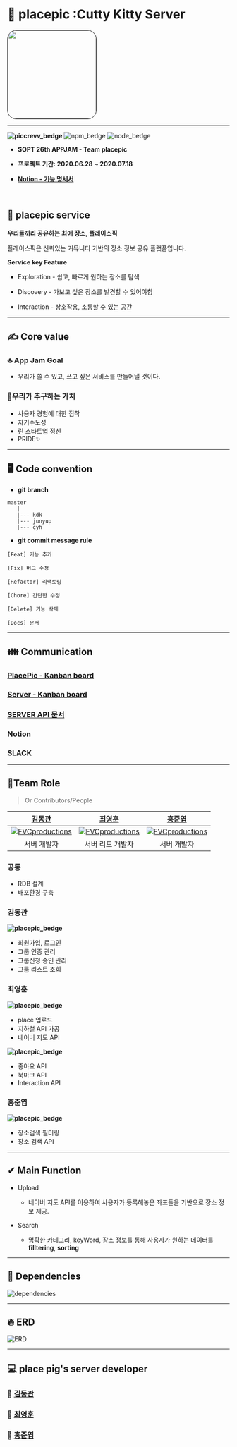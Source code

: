 
# 🐷 placepic :Cutty Kitty Server
<img style="border: 1px solid black !important; border-radius:20px;" src="https://avatars2.githubusercontent.com/u/67547341?s=200&v=4" width="200px" />

---

**![piccrevv_bedge](https://img.shields.io/badge/placepic-piccrevv-ff7adc)**
![npm_bedge](https://img.shields.io/badge/npm-6.13.7-blue)
![node_bedge](https://img.shields.io/badge/node-13.11.0-brightgreen)



* <b> SOPT 26th APPJAM - Team **placepic** </b>
    
* <b> 프로젝트 기간: 2020.06.28 ~ 2020.07.18 </b>

* <b> [Notion - 기능 명세서](https://www.notion.so/Server-Part-d88e5572975b4d4d89128f1bfc10b780) </b>

<br>


## 📍 placepic service

 <b>우리들끼리 공유하는 최애 장소, 플레이스픽 </b>

 플레이스픽은 신뢰있는 커뮤니티 기반의 장소 정보 공유 플랫폼입니다. 

 **Service key Feature**
  * Exploration - 쉽고, 빠르게 원하는 장소를 탐색

  * Discovery - 가보고 싶은 장소를 발견할 수 있어야함

  * Interaction - 상호작용, 소통할 수 있는 공간

---

## ✍ Core value

### 🔝 App Jam Goal
* 우리가 쓸 수 있고, 쓰고 싶은 서비스를 만들어낼 것이다.

### 👥우리가 추구하는 가치
* 사용자 경험에 대한 집착 
* 자기주도성
* 린 스타트업 정신
* PRIDE✨

---

## 🖥 Code convention
 
- **git branch**

```
master
   |
   |--- kdk
   |--- junyup
   |--- cyh
```

- **git commit message rule** 
```
[Feat] 기능 추가

[Fix] 버그 수정

[Refactor] 리팩토링

[Chore] 간단한 수정

[Delete] 기능 삭제

[Docs] 문서
```

---

## 👪 Communication

### [PlacePic - Kanban board](https://github.com/orgs/placepic/projects/1)

### [Server - Kanban board](https://github.com/placepic/placepic_server/projects/1)

### [SERVER API 문서](https://github.com/placepic/placepic_server/wiki)

### Notion

### SLACK


---
## 🤝Team Role
  
> Or Contributors/People

| <a href="https://github.com/dk-master" target="_blank">**김동관**</a> | <a href="https://github.com/dudgns3tp" target="_blank">**최영훈**</a> | <a href="https://github.com/junyup0319" target="_blank">**홍준엽**</a> |
| :---: |:---:| :---:|
| [![FVCproductions](https://avatars3.githubusercontent.com/u/61861809?s=460&u=f834deb744174671e44ea2b579f8bfe22e280de2&v=4)]()    | [![FVCproductions](https://avatars1.githubusercontent.com/u/40652160?s=460&u=9cd767fc9ae0adc0948fec0fb7c4fe126a64ffae&v=4)]() | [![FVCproductions](https://avatars2.githubusercontent.com/u/39546874?s=460&u=049590b1c31828d01c5555b4c34d1c414a0711ba&v=4)]()  |
| 서버 개발자 | 서버 리드 개발자| 서버 개발자|

 ### 공통 
  - RDB 설계
  - 배포환경 구축
  
 ### 김동관 
 
 **![placepic_bedge](https://img.shields.io/badge/placepic-sprint1-ff7adc)**

 - 회원가입, 로그인 
 - 그룹 인증 관리   
 - 그룹신청 승인 관리 
 - 그룹 리스트 조회 
 
  
 ### 최영훈
 
 **![placepic_bedge](https://img.shields.io/badge/placepic-sprint1-ff7adc)**
 
 - place 업로드 
 - 지하철 API 가공 
 - 네이버 지도 API 
 
 **![placepic_bedge](https://img.shields.io/badge/placepic-sprint2-ff7adc)**
 
 - 좋아요 API
 - 북마크 API 
 - Interaction API
 
 ### 홍준엽
 
 **![placepic_bedge](https://img.shields.io/badge/placepic-sprint1-ff7adc)**
 
 - 장소검색 필터링 
 - 장소 검색 API 



---

## ✔ Main Function
- Upload
    - 네이버 지도 API를 이용하여 사용자가 등록해놓은 좌표들을 기반으로 장소 정보 제공.
    
- Search
    - 명확한 카테고리, keyWord, 장소 정보를 통해 사용자가 원하는 데이터를 **filltering**, **sorting** 

---

## 📖 Dependencies 

![dependencies](https://github.com/placepic/placepic_server/blob/master/public/images/dependencies.png?raw=true)

---

## 🔥 ERD
![ERD](https://github.com/placepic/placepic_server/blob/master/public/images/ERD_final.png?raw=true)

---

## 💻 place pig's server developer 

### **🙋 [김동관](https://github.com/dk-master)**

### **🙋‍ [최영훈](https://github.com/dudgns3tp)**

### **🙋‍ [홍준엽](https://github.com/junyup0319)**
